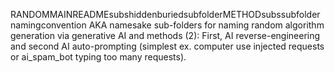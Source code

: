 RANDOMMAINREADMEsubshiddenburiedsubfolderMETHODsubssubfoldernamingconvention AKA namesake sub-folders for naming random algorithm generation via generative AI and methods (2): First, AI reverse-engineering and second AI auto-prompting (simplest ex. computer use injected requests or ai_spam_bot typing too many requests).
